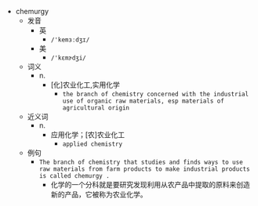 - chemurgy
  - 发音
    - 英
      - `/'kemɜːdʒɪ/`
    - 美
      - `/'kɛmɝdʒi/`
  - 词义
    - n.
      - [化]农业化工,实用化学
        - `the branch of chemistry concerned with the industrial use of organic raw materials, esp materials of agricultural origin `
  - 近义词
    - n.
      - 应用化学；[农]农业化工
        - `applied chemistry`
  - 例句
    - `The branch of chemistry that studies and finds ways to use raw materials from farm products to make industrial products is called chemurgy .`
      - 化学的一个分科就是要研究发现利用从农产品中提取的原料来创造新的产品，它被称为农业化学。

